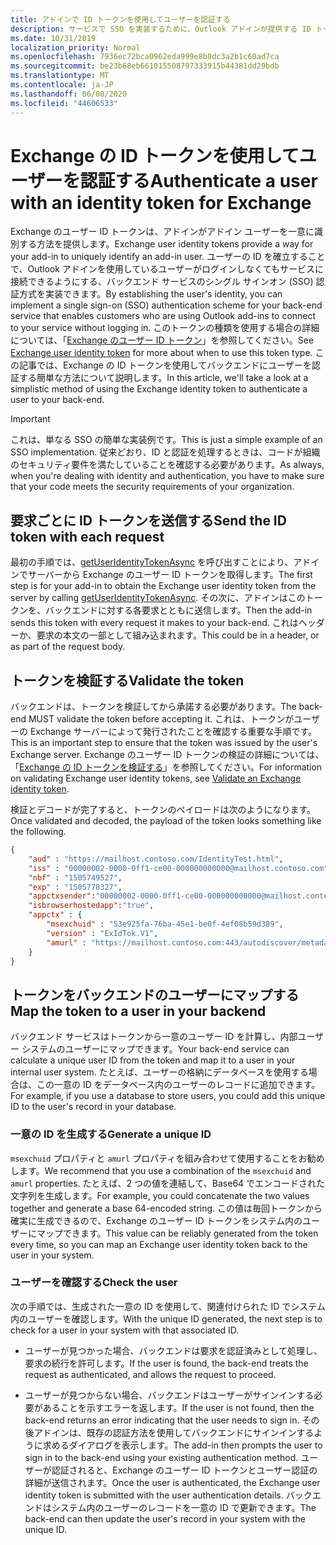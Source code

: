 ```yaml
---
title: アドインで ID トークンを使用してユーザーを認証する
description: サービスで SSO を実装するために、Outlook アドインが提供する ID トークンの使用方法について説明します。
ms.date: 10/31/2019
localization_priority: Normal
ms.openlocfilehash: 7936ec72bca0962eda999e8b0dc3a2b1c60ad7ca
ms.sourcegitcommit: be23b68eb661015508797333915b44381dd29bdb
ms.translationtype: MT
ms.contentlocale: ja-JP
ms.lasthandoff: 06/08/2020
ms.locfileid: "44606533"
---
```

# <a name="authenticate-a-user-with-an-identity-token-for-exchange"></a><span data-ttu-id="8ddb5-103">Exchange の ID トークンを使用してユーザーを認証する</span><span class="sxs-lookup"><span data-stu-id="8ddb5-103">Authenticate a user with an identity token for Exchange</span></span>

<span data-ttu-id="8ddb5-104">Exchange のユーザー ID トークンは、アドインがアドイン ユーザーを一意に識別する方法を提供します。</span><span class="sxs-lookup"><span data-stu-id="8ddb5-104">Exchange user identity tokens provide a way for your add-in to uniquely identify an add-in user.</span></span> <span data-ttu-id="8ddb5-105">ユーザーの ID を確立することで、Outlook アドインを使用しているユーザーがログインしなくてもサービスに接続できるようにする、バックエンド サービスのシングル サインオン (SSO) 認証方式を実装できます。</span><span class="sxs-lookup"><span data-stu-id="8ddb5-105">By establishing the user's identity, you can implement a single sign-on (SSO) authentication scheme for your back-end service that enables customers who are using Outlook add-ins to connect to your service without logging in.</span></span> <span data-ttu-id="8ddb5-106">このトークンの種類を使用する場合の詳細については、「[Exchange のユーザー ID トークン](authentication.md#exchange-user-identity-token)」を参照してください。</span><span class="sxs-lookup"><span data-stu-id="8ddb5-106">See [Exchange user identity token](authentication.md#exchange-user-identity-token) for more about when to use this token type.</span></span> <span data-ttu-id="8ddb5-107">この記事では、Exchange の ID トークンを使用してバックエンドにユーザーを認証する簡単な方法について説明します。</span><span class="sxs-lookup"><span data-stu-id="8ddb5-107">In this article, we'll take a look at a simplistic method of using the Exchange identity token to authenticate a user to your back-end.</span></span>

> [!IMPORTANT]
> <span data-ttu-id="8ddb5-108">これは、単なる SSO の簡単な実装例です。</span><span class="sxs-lookup"><span data-stu-id="8ddb5-108">This is just a simple example of an SSO implementation.</span></span> <span data-ttu-id="8ddb5-109">従来どおり、ID と認証を処理するときは、コードが組織のセキュリティ要件を満たしていることを確認する必要があります。</span><span class="sxs-lookup"><span data-stu-id="8ddb5-109">As always, when you're dealing with identity and authentication, you have to make sure that your code meets the security requirements of your organization.</span></span>

## <a name="send-the-id-token-with-each-request"></a><span data-ttu-id="8ddb5-110">要求ごとに ID トークンを送信する</span><span class="sxs-lookup"><span data-stu-id="8ddb5-110">Send the ID token with each request</span></span>

<span data-ttu-id="8ddb5-111">最初の手順では、[getUserIdentityTokenAsync](../reference/objectmodel/preview-requirement-set/office.context.mailbox.md#methods) を呼び出すことにより、アドインでサーバーから Exchange のユーザー ID トークンを取得します。</span><span class="sxs-lookup"><span data-stu-id="8ddb5-111">The first step is for your add-in to obtain the Exchange user identity token from the server by calling [getUserIdentityTokenAsync](../reference/objectmodel/preview-requirement-set/office.context.mailbox.md#methods).</span></span> <span data-ttu-id="8ddb5-112">その次に、アドインはこのトークンを、バックエンドに対する各要求とともに送信します。</span><span class="sxs-lookup"><span data-stu-id="8ddb5-112">Then the add-in sends this token with every request it makes to your back-end.</span></span> <span data-ttu-id="8ddb5-113">これはヘッダーか、要求の本文の一部として組み込まれます。</span><span class="sxs-lookup"><span data-stu-id="8ddb5-113">This could be in a header, or as part of the request body.</span></span>

## <a name="validate-the-token"></a><span data-ttu-id="8ddb5-114">トークンを検証する</span><span class="sxs-lookup"><span data-stu-id="8ddb5-114">Validate the token</span></span>

<span data-ttu-id="8ddb5-115">バックエンドは、トークンを検証してから承諾する必要があります。</span><span class="sxs-lookup"><span data-stu-id="8ddb5-115">The back-end MUST validate the token before accepting it.</span></span> <span data-ttu-id="8ddb5-116">これは、トークンがユーザーの Exchange サーバーによって発行されたことを確認する重要な手順です。</span><span class="sxs-lookup"><span data-stu-id="8ddb5-116">This is an important step to ensure that the token was issued by the user's Exchange server.</span></span> <span data-ttu-id="8ddb5-117">Exchange のユーザー ID トークンの検証の詳細については、「[Exchange の ID トークンを検証する](validate-an-identity-token.md)」を参照してください。</span><span class="sxs-lookup"><span data-stu-id="8ddb5-117">For information on validating Exchange user identity tokens, see [Validate an Exchange identity token](validate-an-identity-token.md).</span></span>

<span data-ttu-id="8ddb5-118">検証とデコードが完了すると、トークンのペイロードは次のようになります。</span><span class="sxs-lookup"><span data-stu-id="8ddb5-118">Once validated and decoded, the payload of the token looks something like the following.</span></span>

```json
{ 
    "aud" : "https://mailhost.contoso.com/IdentityTest.html",
    "iss" : "00000002-0000-0ff1-ce00-000000000000@mailhost.contoso.com",
    "nbf" : "1505749527",
    "exp" : "1505778327",
    "appctxsender":"00000002-0000-0ff1-ce00-000000000000@mailhost.context.com",
    "isbrowserhostedapp":"true",
    "appctx" : {
        "msexchuid" : "53e925fa-76ba-45e1-be0f-4ef08b59d389",
        "version" : "ExIdTok.V1",
        "amurl" : "https://mailhost.contoso.com:443/autodiscover/metadata/json/1"
    }
}
```

## <a name="map-the-token-to-a-user-in-your-backend"></a><span data-ttu-id="8ddb5-119">トークンをバックエンドのユーザーにマップする</span><span class="sxs-lookup"><span data-stu-id="8ddb5-119">Map the token to a user in your backend</span></span>

<span data-ttu-id="8ddb5-120">バックエンド サービスはトークンから一意のユーザー ID を計算し、内部ユーザー システムのユーザーにマップできます。</span><span class="sxs-lookup"><span data-stu-id="8ddb5-120">Your back-end service can calculate a unique user ID from the token and map it to a user in your internal user system.</span></span> <span data-ttu-id="8ddb5-121">たとえば、ユーザーの格納にデータベースを使用する場合は、この一意の ID をデータベース内のユーザーのレコードに追加できます。</span><span class="sxs-lookup"><span data-stu-id="8ddb5-121">For example, if you use a database to store users, you could add this unique ID to the user's record in your database.</span></span>

### <a name="generate-a-unique-id"></a><span data-ttu-id="8ddb5-122">一意の ID を生成する</span><span class="sxs-lookup"><span data-stu-id="8ddb5-122">Generate a unique ID</span></span>

<span data-ttu-id="8ddb5-123">`msexchuid` プロパティと `amurl` プロパティを組み合わせて使用することをお勧めします。</span><span class="sxs-lookup"><span data-stu-id="8ddb5-123">We recommend that you use a combination of the `msexchuid` and `amurl` properties.</span></span> <span data-ttu-id="8ddb5-124">たとえば、2 つの値を連結して、Base64 でエンコードされた文字列を生成します。</span><span class="sxs-lookup"><span data-stu-id="8ddb5-124">For example, you could concatenate the two values together and generate a base 64-encoded string.</span></span> <span data-ttu-id="8ddb5-125">この値は毎回トークンから確実に生成できるので、Exchange のユーザー ID トークンをシステム内のユーザーにマップできます。</span><span class="sxs-lookup"><span data-stu-id="8ddb5-125">This value can be reliably generated from the token every time, so you can map an Exchange user identity token back to the user in your system.</span></span>

### <a name="check-the-user"></a><span data-ttu-id="8ddb5-126">ユーザーを確認する</span><span class="sxs-lookup"><span data-stu-id="8ddb5-126">Check the user</span></span>

<span data-ttu-id="8ddb5-127">次の手順では、生成された一意の ID を使用して、関連付けられた ID でシステム内のユーザーを確認します。</span><span class="sxs-lookup"><span data-stu-id="8ddb5-127">With the unique ID generated, the next step is to check for a user in your system with that associated ID.</span></span>

- <span data-ttu-id="8ddb5-128">ユーザーが見つかった場合、バックエンドは要求を認証済みとして処理し、要求の続行を許可します。</span><span class="sxs-lookup"><span data-stu-id="8ddb5-128">If the user is found, the back-end treats the request as authenticated, and allows the request to proceed.</span></span>

- <span data-ttu-id="8ddb5-129">ユーザーが見つからない場合、バックエンドはユーザーがサインインする必要があることを示すエラーを返します。</span><span class="sxs-lookup"><span data-stu-id="8ddb5-129">If the user is not found, then the back-end returns an error indicating that the user needs to sign in.</span></span> <span data-ttu-id="8ddb5-130">その後アドインは、既存の認証方法を使用してバックエンドにサインインするように求めるダイアログを表示します。</span><span class="sxs-lookup"><span data-stu-id="8ddb5-130">The add-in then prompts the user to sign in to the back-end using your existing authentication method.</span></span> <span data-ttu-id="8ddb5-131">ユーザーが認証されると、Exchange のユーザー ID トークンとユーザー認証の詳細が送信されます。</span><span class="sxs-lookup"><span data-stu-id="8ddb5-131">Once the user is authenticated, the Exchange user identity token is submitted with the user authentication details.</span></span> <span data-ttu-id="8ddb5-132">バックエンドはシステム内のユーザーのレコードを一意の ID で更新できます。</span><span class="sxs-lookup"><span data-stu-id="8ddb5-132">The back-end can then update the user's record in your system with the unique ID.</span></span>
